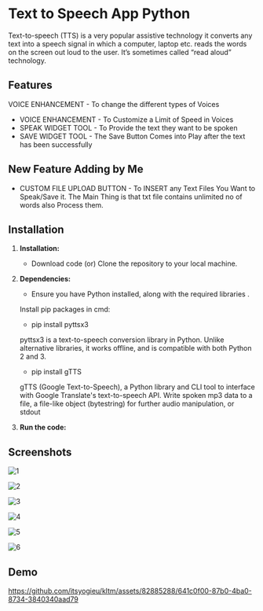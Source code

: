 
# Text to Speech App Python

Text-to-speech (TTS) is a very popular assistive technology it converts any text into a speech signal in which a computer, laptop etc. reads the words on the screen out loud to the user. It’s sometimes called “read aloud” technology.



## Features

 VOICE ENHANCEMENT - To change the different types of Voices
- VOICE ENHANCEMENT - To Customize a Limit of Speed in Voices
- SPEAK WIDGET TOOL - To Provide the text they want to be spoken
- SAVE WIDGET TOOL - The Save Button Comes into Play after the text has been successfully



## New Feature Adding by Me

- CUSTOM FILE UPLOAD BUTTON - To INSERT any Text Files You Want to Speak/Save it. The Main Thing is that txt file contains unlimited no of words also Process them. 
## Installation

1. **Installation:**
   - Download code (or) Clone the repository to your local machine.

2. **Dependencies:**
   -  Ensure you have Python installed, along with the required libraries .

   Install pip packages in cmd:

   - pip install pyttsx3 
   
   pyttsx3 is a text-to-speech conversion library in Python. Unlike alternative libraries, it works offline, and is compatible with both Python 2 and 3.

   - pip install gTTS  
   
   gTTS (Google Text-to-Speech), a Python library and CLI tool to interface with Google Translate's text-to-speech API. Write spoken mp3 data to a file, a file-like object (bytestring) for further audio manipulation, or stdout

3. **Run the code:** 

    
## Screenshots

![1](https://github.com/itsyogieu/samplee-test-/assets/82885288/0798f7b1-5615-42cd-bb1e-b3c5b1e0a30b)

![2](https://github.com/itsyogieu/samplee-test-/assets/82885288/fdc991cd-6488-438a-a386-cc5f112d1e8f)

![3](https://github.com/itsyogieu/Text-To-Speech-GUI-Application/assets/82885288/f7630410-aaff-45e1-a18d-1403b505016d)

![4](https://github.com/itsyogieu/Text-To-Speech-GUI-Application/assets/82885288/bf06d037-2295-4694-9daa-6cefd56f6f02)

![5](https://github.com/itsyogieu/Text-To-Speech-GUI-Application/assets/82885288/af3d3c26-5708-4c63-84e2-1a4c89068c4f)

![6](https://github.com/itsyogieu/Text-To-Speech-GUI-Application/assets/82885288/c79035f3-4e16-4a50-b1fc-ffb6356842cb)


## Demo

https://github.com/itsyogieu/kltm/assets/82885288/641c0f00-87b0-4ba0-8734-3840340aad79

